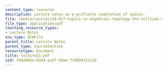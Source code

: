 ```yaml
---
content_type: resource
description: Lecture notes on p-profinite completion of spaces.
file: /media/courses/18-917-topics-in-algebraic-topology-the-sullivan-conjecture-fall-2007/fd4a66ba0a44ac674dae77d8b031c12d_lecture31.pdf
file_type: application/pdf
learning_resource_types:
- Lecture Notes
ocw_type: OCWFile
parent_title: Lecture Notes
parent_type: CourseSection
resourcetype: Document
title: lecture31.pdf
uid: fd4a66ba-0a44-ac67-4dae-77d8b031c12d
---
```

